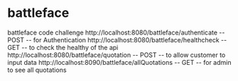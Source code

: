 # battleface
battleface code challenge
http://localhost:8080/battleface/authenticate -- POST -- for Authentication 
http://localhost:8080/battleface/healthcheck -- GET -- to check the healthy of the api
http://localhost:8080/battleface/quotation -- POST -- to allow customer to input data
http://localhost:8090/battleface/allQuotations -- GET -- for admin to see all quotations

